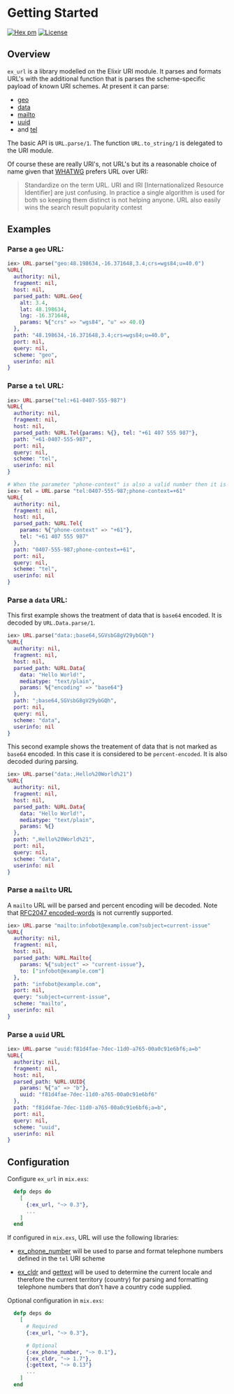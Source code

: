 # Getting Started
[![Hex pm](http://img.shields.io/hexpm/v/ex_url.svg?style=flat)](https://hex.pm/packages/ex_url)
[![License](https://img.shields.io/badge/license-Apache%202-blue.svg)](https://github.com/kipcole9/url/blob/master/LICENSE)

## Overview

`ex_url` is a library modelled on the Elixir URI module. It parses and formats URL's with the additional function that is parses the scheme-specific payload of known URI schemes.  At present it can parse:

* [geo](https://tools.ietf.org/rfc/rfc5870)
* [data](https://tools.ietf.org/html/rfc2397)
* [mailto](https://tools.ietf.org/html/rfc6068)
* [uuid](https://tools.ietf.org/html/draft-kindel-uuid-uri-00)
* and [tel](https://tools.ietf.org/html/rfc3966)

The basic API is `URL.parse/1`.  The function `URL.to_string/1` is delegated to the URI module.

Of course these are really URI's, not URL's but its a reasonable choice of name
given that [WHATWG](https://en.wikipedia.org/wiki/WHATWG) prefers URL over URI:

> Standardize on the term URL. URI and IRI [Internationalized Resource Identifier]
> are just confusing. In practice a single algorithm is used for both so keeping
> them distinct is not helping anyone. URL also easily wins the search result
> popularity contest

## Examples

### Parse a `geo` URL:
```elixir
iex> URL.parse("geo:48.198634,-16.371648,3.4;crs=wgs84;u=40.0")
%URL{
  authority: nil,
  fragment: nil,
  host: nil,
  parsed_path: %URL.Geo{
    alt: 3.4,
    lat: 48.198634,
    lng: -16.371648,
    params: %{"crs" => "wgs84", "u" => 40.0}
  },
  path: "48.198634,-16.371648,3.4;crs=wgs84;u=40.0",
  port: nil,
  query: nil,
  scheme: "geo",
  userinfo: nil
}
```
### Parse a `tel` URL:
```elixir
iex> URL.parse("tel:+61-0407-555-987")
%URL{
  authority: nil,
  fragment: nil,
  host: nil,
  parsed_path: %URL.Tel{params: %{}, tel: "+61 407 555 987"},
  path: "+61-0407-555-987",
  port: nil,
  query: nil,
  scheme: "tel",
  userinfo: nil
}

# When the parameter "phone-context" is also a valid number then it is prepended before formatting
iex> tel = URL.parse "tel:0407-555-987;phone-context=+61"
%URL{
  authority: nil,
  fragment: nil,
  host: nil,
  parsed_path: %URL.Tel{
    params: %{"phone-context" => "+61"},
    tel: "+61 407 555 987"
  },
  path: "0407-555-987;phone-context=+61",
  port: nil,
  query: nil,
  scheme: "tel",
  userinfo: nil
}
```
### Parse a `data` URL:
This first example shows the treatment of data that is `base64` encoded.  It is decoded by `URL.Data.parse/1`.
```elixir
iex> URL.parse("data:;base64,SGVsbG8gV29ybGQh")
%URL{
  authority: nil,
  fragment: nil,
  host: nil,
  parsed_path: %URL.Data{
    data: "Hello World!",
    mediatype: "text/plain",
    params: %{"encoding" => "base64"}
  },
  path: ";base64,SGVsbG8gV29ybGQh",
  port: nil,
  query: nil,
  scheme: "data",
  userinfo: nil
}
```
This second example shows the treatement of data that is not marked as `base64` encoded.  In this case it is considered to be `percent-encoded`.  It is also decoded during parsing.
```elixir
iex> URL.parse("data:,Hello%20World%21")
%URL{
  authority: nil,
  fragment: nil,
  host: nil,
  parsed_path: %URL.Data{
    data: "Hello World!",
    mediatype: "text/plain",
    params: %{}
  },
  path: ",Hello%20World%21",
  port: nil,
  query: nil,
  scheme: "data",
  userinfo: nil
}
```
### Parse a `mailto` URL
A `mailto` URL will be parsed and percent encoding will be decoded.  Note that [RFC2047 encoded-words](https://tools.ietf.org/html/rfc2047) is not currently supported.
```elixir
iex> URL.parse "mailto:infobot@example.com?subject=current-issue"
%URL{
  authority: nil,
  fragment: nil,
  host: nil,
  parsed_path: %URL.Mailto{
    params: %{"subject" => "current-issue"},
    to: ["infobot@example.com"]
  },
  path: "infobot@example.com",
  port: nil,
  query: "subject=current-issue",
  scheme: "mailto",
  userinfo: nil
}
```
### Parse a `uuid` URL
```elixir
iex> URL.parse "uuid:f81d4fae-7dec-11d0-a765-00a0c91e6bf6;a=b"
%URL{
  authority: nil,
  fragment: nil,
  host: nil,
  parsed_path: %URL.UUID{
    params: %{"a" => "b"},
    uuid: "f81d4fae-7dec-11d0-a765-00a0c91e6bf6"
  },
  path: "f81d4fae-7dec-11d0-a765-00a0c91e6bf6;a=b",
  port: nil,
  query: nil,
  scheme: "uuid",
  userinfo: nil
}
```
## Configuration

Configure `ex_url` in `mix.exs`:
```elixir
  defp deps do
    [
      {:ex_url, "~> 0.3"},
      ...
    ]
  end
```

If configured in `mix.exs`, URL will use the following libraries:

* [ex_phone_number](https://hex.pm/packages/ex_phone_number) will be used to parse and format telephone numbers defined in the `tel` URI scheme

* [ex_cldr](https://hex.pm/packages/ex_cldr) and [gettext](https://hex.pm/packages/gettext) will be used to determine the current locale and therefore the current territory (country) for parsing and formatting telephone numbers that don't have a country code supplied.

Optional configuration in `mix.exs`:
```elixir
  defp deps do
    [
      # Required
      {:ex_url, "~> 0.3"},

      # Optional
      {:ex_phone_number, "~> 0.1"},
      {:ex_cldr, "~> 1.7"},
      {:gettext, "~> 0.13"}
      ...
    ]
  end
```

